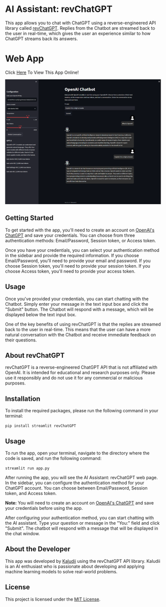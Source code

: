 
# AI Assistant: revChatGPT

This app allows you to chat with ChatGPT using a reverse-engineered API library called [revChatGPT](https://github.com/acheong08/ChatGPT). Replies from the Chatbot are streamed back to the user in real-time, which gives the user an experience similar to how ChatGPT streams back its answers.

# Web App
Click [Here](https://kaludii-openai-chatbot-app-jd0vo6.streamlit.app/ "Here") To View This App Online!

![Image](https://github.com/Kaludii/OpenAI-Chatbot/blob/main/images/OpenAI-Chatbot.png?raw=true)

## Getting Started

To get started with the app, you'll need to create an account on [OpenAI's ChatGPT](https://chat.openai.com/) and save your credentials. You can choose from three authentication methods: Email/Password, Session token, or Access token.

Once you have your credentials, you can select your authentication method in the sidebar and provide the required information. If you choose Email/Password, you'll need to provide your email and password. If you choose Session token, you'll need to provide your session token. If you choose Access token, you'll need to provide your access token.

## Usage

Once you've provided your credentials, you can start chatting with the Chatbot. Simply enter your message in the text input box and click the "Submit" button. The Chatbot will respond with a message, which will be displayed below the text input box.

One of the key benefits of using revChatGPT is that the replies are streamed back to the user in real-time. This means that the user can have a more natural conversation with the Chatbot and receive immediate feedback on their questions.

## About revChatGPT

revChatGPT is a reverse-engineered ChatGPT API that is not affiliated with OpenAI. It is intended for educational and research purposes only. Please use it responsibly and do not use it for any commercial or malicious purposes.

## Installation

To install the required packages, please run the following command in your terminal:

`pip install streamlit revChatGPT` 

## Usage

To run the app, open your terminal, navigate to the directory where the code is saved, and run the following command:

`streamlit run app.py` 

After running the app, you will see the AI Assistant: revChatGPT web page. In the sidebar, you can configure the authentication method for your ChatGPT account. You can choose between Email/Password, Session token, and Access token.

**Note:** You will need to create an account on [OpenAI's ChatGPT](https://chat.openai.com/) and save your credentials before using the app.

After configuring your authentication method, you can start chatting with the AI assistant. Type your question or message in the "You:" field and click "Submit". The chatbot will respond with a message that will be displayed in the chat window.

## About the Developer

This app was developed by [Kaludii](https://github.com/Kaludii) using the revChatGPT API library. Kaludii is an AI enthusiast who is passionate about developing and applying machine learning models to solve real-world problems.

## License

This project is licensed under the [MIT License](https://github.com/Kaludii/revChatGPT-streamlit-app/blob/main/LICENSE).


